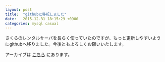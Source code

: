 ```yaml
---
layout: post
title:  "githubに移転しました"
date:   2015-12-31 18:15:29 +0900
categories: mysql casual
---
```

さくらのレンタルサーバを長らく使っていたのですが、もっと更新しやすいようにgithubへ移りました。今後ともよろしくお願いいたします。

アーカイブは [こちら](http://mysql-casual.org/archive/mysql-casual-old/) にあります。
